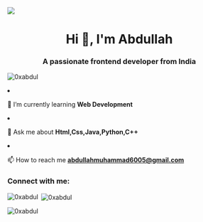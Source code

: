 <img src="https://www.google.com/search?q=front%20end%20developer%20images&tbm=isch&hl=en-US&tbs=rimg:CTNoqganw0vaYcvvp4HSO2BE8AEBsgIIEAA6BAgBEAA&client=ubuntu&cs=1&hs=1Rs&sa=X&ved=0CBoQuIIBahcKEwjI1bGs3vv7AhUAAAAAHQAAAAAQGw&biw=1920&bih=954&dpr=1#imgrc=FZwt6UCoAIZ5WM"></img>

<h1 align="center">Hi 👋, I'm Abdullah</h1>

<h3 align="center">A passionate frontend developer from India</h3>

<p align="left"> <img src="https://komarev.com/ghpvc/?username=0xabdul&label=Profile%20views&color=0e75b6&style=flat" alt="0xabdul" /> </p

- 🌱 I’m currently learning **Web Development**

- 💬 Ask me about **Html,Css,Java,Python,C++**

- 📫 How to reach me **abdullahmuhammad6005@gmail.com**

<h3 align="left">Connect with me:</h3>
<p align="left">
</p>


<p><img align="left" src="https://github-readme-stats.vercel.app/api/top-langs?username=0xabdul&show_icons=true&locale=en&layout=compact" alt="0xabdul" /></p>

<p>&nbsp;<img align="center" src="https://github-readme-stats.vercel.app/api?username=0xabdul&show_icons=true&locale=en" alt="0xabdul" /></p>

<p><img align="center" src="https://github-readme-streak-stats.herokuapp.com/?user=0xabdul&" alt="0xabdul" /></p>

